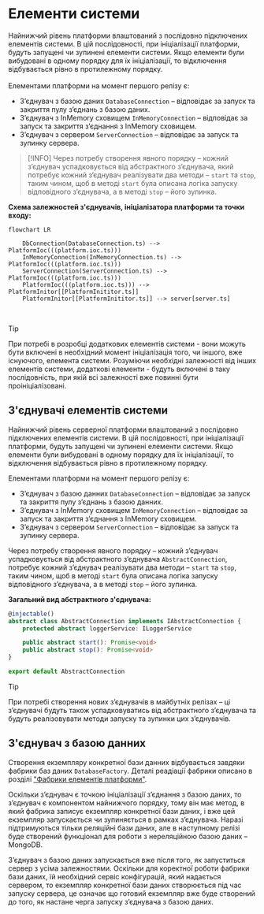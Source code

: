 # Елементи системи

Найнижчий рівень платформи влаштований з послідовно підключених елементів системи.
В цій послідовності, при ініціалізації платформи, будуть запущені чи зупинені елементи системи.
Якщо елементи були вибудовані в одному порядку для їх ініціалізації, то відключення відбувається рівно в протилежному порядку. <br/><br/>
Елементами платформи на момент першого релізу є:
-  З’єднувач з базою даних `DatabaseConnection` – відповідає за запуск та закриття пулу з’єднань з базою даних.
-  З’єднувач з InMemory сховищем `InMemoryConnection` – відповідає за запуск та закриття з’єднання з InMemory сховищем.
-  З’єднувач з сервером `ServerConnection` – відповідає за запуск та зупинку сервера.

> [!INFO]
> Через потребу створення явного порядку – кожний з’єднувач успадковується від абстрактного з’єднувача, який потребує кожний з’єднувач реалізувати два методи – `start` та `stop`, таким чином, щоб в методі `start` була описана логіка запуску відповідного з’єднувача, а в методі `stop` – його зупинка.

**Cхема залежностей з'єднувачів, ініціалізатора платформи та точки входу:**

```mermaid
flowchart LR
    
    DbConnection(DatabaseConnection.ts) --> PlatformIoc(((platform.ioc.ts)))
    InMemoryConnection(InMemoryConnection.ts) --> PlatformIoc(((platform.ioc.ts)))
    ServerConnection(ServerConnection.ts) --> PlatformIoc(((platform.ioc.ts)))
    PlatformIoc(((platform.ioc.ts))) --> PlatformInitor[[PlatformInititor.ts]]
    PlatformInitor[[PlatformInititor.ts]] --> server[server.ts]
```

<br/>

> [!TIP]
> При потребі в розробці додаткових елементів системи - вони можуть бути включені в необхідний момент
> ініціалізація того, чи іншого, вже існуючого, елемента системи. Розуміючи необхідні залежності від інших елементів системи,
> додаткові елементи - будуть включені в таку послідовність, при якій всі залежності вже повинні бути проініціалізовані.


## З'єднувачі елементів системи

Найнижчий рівень серверної платформи влаштований з послідовно підключених елементів системи.
В цій послідовності, при ініціалізації платформи, будуть запущені чи зупинені елементи системи.
Якщо елементи були вибудовані в одному порядку для їх ініціалізації, то відключення відбувається рівно в протилежному порядку.

Елементами платформи на момент першого релізу є:
-  З’єднувач з базою данних `DatabaseConnection` – відповідає за запуск та закриття пулу з’єднань з базою данних.
-  З’єднувач з InMemory сховищем `InMemoryConnection` – відповідає за запуск та закриття з’єднання з InMemory сховищем.
-  З’єднувач з сервером `ServerConnection` – відповідає за запуск та зупинку сервера.

Через потребу створення явного порядку – кожний з’єднувач успадковується від абстрактного з’єднувача `AbstractConnection`,
потребує кожний з’єднувач реалізувати два методи – `start` та `stop`, таким чином, щоб в методі `start` була описана логіка
запуску відповідного з’єднувача, а в методі `stop` – його зупинка.

**Загальний вид абстрактного з'єднувача:**

```typescript
@injectable()
abstract class AbstractConnection implements IAbstractConnection {
    protected abstract loggerService: ILoggerService

    public abstract start(): Promise<void>
    public abstract stop(): Promise<void>
}

export default AbstractConnection
```

> [!TIP]
> При потребі створення нових з’єднувачів в майбутніх релізах – ці з’єднувачі будуть також успадковуватись
> від абстрактного з’єднувача та будуть реалізовувати методи запуску та зупинки цих з’єднувачів.

## З'єднувач з базою данних

Створення екземпляру конкретної бази данних відбувається завдяки фабрики баз даних `DatabaseFactory`.
Деталі реадіації фабрики описано в розділі ["Фабрики елементів платформи"](server-platform/).

Оскільки з’єднувач є точкою ініціалізації з’єднання з базою даних, то з’єднувач є компонентом найнижчого порядку,
тому він має метод, в який фабрика записує екземпляр конкретної бази даних, і вже цей екземпляр запускається чи зупиняється
в рамках з’єднувача. Наразі підтримуються тільки реляційні бази даних, але в наступному релізі буде створений функціонал для
роботи з нереляційною базою даних – MongoDB.

З’єднувач з базою даних запускається вже після того, як запуститься сервер з усіма залежностями. Оскільки для коректної
роботи фабрики бази даних, їй необхідний сервіс конфігурацій, який надається сервером, то екземпляр конкретної бази даних
створюється під час запуску сервера, це означає що готовий екземпляр вже буде створений до того, як настане черга запуску
з’єднувача з базою даних.